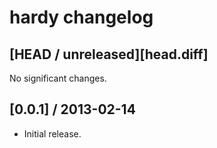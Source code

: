# hardy changelog

## [HEAD / unreleased][head.diff]

No significant changes.

## [0.0.1] / 2013-02-14

* Initial release.
